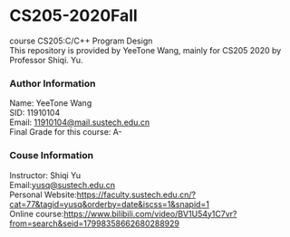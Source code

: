 # CS205-2020Fall
course CS205:C/C++ Program Design  
This repository is provided by YeeTone Wang, mainly for CS205 2020 by Professor Shiqi. Yu.

### Author Information
Name: YeeTone Wang  
SID: 11910104  
Email: 11910104@mail.sustech.edu.cn  
Final Grade for this course: A-  

### Couse Information
Instructor: Shiqi Yu  
Email:yusq@sustech.edu.cn  
Personal Website:https://faculty.sustech.edu.cn/?cat=77&tagid=yusq&orderby=date&iscss=1&snapid=1  
Online course:https://www.bilibili.com/video/BV1U54y1C7vr?from=search&seid=17998358662680288929
